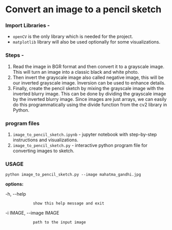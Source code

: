 # Convert an image to a pencil sketch

### Import Libraries -

- `openCV` is the only library which is needed for the project. 
- `matplotlib` library will also be used optionally for some visualizations.

### Steps -

1. Read the image in BGR format and then convert it to a grayscale image. This will turn an image 
into a classic black and white photo. 
2. Then invert the grayscale image also called negative image, this will be our inverted grayscale image. Inversion 
can be used to enhance details.
3. Finally, create the pencil sketch by mixing the grayscale image with the inverted blurry image. 
This can be done by dividing the grayscale image by the inverted blurry image. Since images are just arrays, 
we can easily do this programmatically using the divide function from the cv2 library in Python.

### program files

1. `image_to_pencil_sketch.ipynb` - jupyter notebook with step-by-step instructions and visualizations.
2. `image_to_pencil_sketch.py` - interactive python program file for converting images to sketch.

### USAGE
`python image_to_pencil_sketch.py --image mahatma_gandhi.jpg`

**options:**

  -h, --help            
                
                show this help message and exit

  -i IMAGE, --image IMAGE
                        
                path to the input image